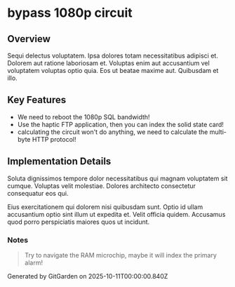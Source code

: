 # bypass 1080p circuit

## Overview
Sequi delectus voluptatem. Ipsa dolores totam necessitatibus adipisci et. Dolorem aut ratione laboriosam et. Voluptas enim aut accusantium vel voluptatem voluptas optio quia. Eos ut beatae maxime aut. Quibusdam et illo.

## Key Features
- We need to reboot the 1080p SQL bandwidth!
- Use the haptic FTP application, then you can index the solid state card!
- calculating the circuit won't do anything, we need to calculate the multi-byte HTTP protocol!

## Implementation Details
Soluta dignissimos tempore dolor necessitatibus qui magnam voluptatem sit cumque. Voluptas velit molestiae. Dolores architecto consectetur consequatur eos qui.
 Eius exercitationem qui dolorem nisi quibusdam sunt. Optio id ullam accusantium optio sint illum ut expedita et. Velit officia quidem. Accusamus quod porro perspiciatis maiores quos ut incidunt.

### Notes
> Try to navigate the RAM microchip, maybe it will index the primary alarm!

Generated by GitGarden on 2025-10-11T00:00:00.840Z
